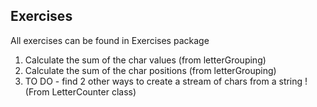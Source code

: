 ## Exercises

All exercises can be found in Exercises package

1. Calculate the sum of the char values (from letterGrouping)
2. Calculate the sum of the char positions (from letterGrouping)
3. TO DO - find 2 other ways to create a stream of chars from a string ! (From LetterCounter class)
